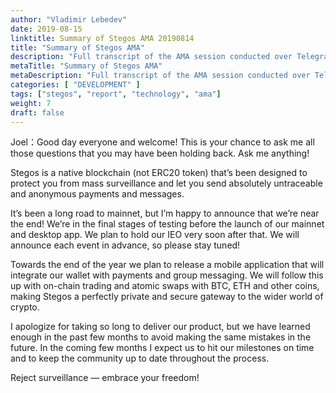 ```yaml
---
author: "Vladimir Lebedev"
date: 2019-08-15
linktitle: Summary of Stegos AMA 20190814
title: "Summary of Stegos AMA"
description: "Full transcript of the AMA session conducted over Telegram and Wechat, August 14, 2019"
metaTitle: "Summary of Stegos AMA"
metaDescription: "Full transcript of the AMA session conducted over Telegram and Wechat, August 14, 2019"
categories: [ "DEVELOPMENT" ]
tags: ["stegos", "report", "technology", "ama"]
weight: 7
draft: false
---
```


Joel：Good day everyone and welcome! This is your chance to ask me all those questions that you may have been holding back. Ask me anything!

Stegos is a native blockchain (not ERC20 token) that’s been designed to protect you from mass surveillance and let you send absolutely untraceable and anonymous payments and messages.

It’s been a long road to mainnet, but I’m happy to announce that we’re near the end! We’re in the final stages of testing before the launch of our mainnet and desktop app. We plan to hold our IEO very soon after that. We will announce each event in advance, so please stay tuned!

Towards the end of the year we plan to release a mobile application that will integrate our wallet with payments and group messaging. We will follow this up with on-chain trading and atomic swaps with BTC, ETH and other coins, making Stegos a perfectly private and secure gateway to the wider world of crypto.

I apologize for taking so long to deliver our product, but we have learned enough in the past few months to avoid making the same mistakes in the future. In the coming few months I expect us to hit our milestones on time and to keep the community up to date throughout the process.

Reject surveillance — embrace your freedom!
